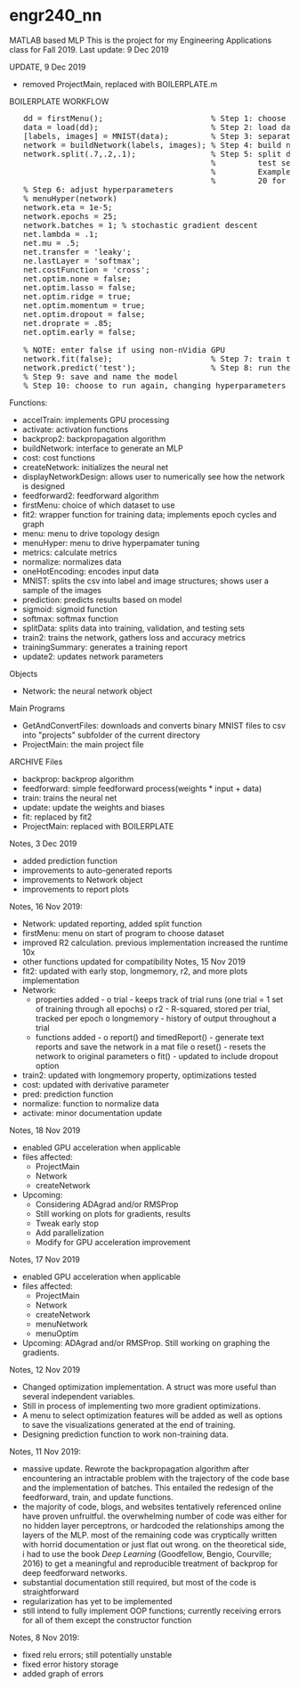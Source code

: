# engr240_nn
MATLAB based MLP
This is the project for my Engineering Applications class for Fall 2019.
Last update: 9 Dec 2019

UPDATE, 9 Dec 2019
- removed ProjectMain, replaced with BOILERPLATE.m

BOILERPLATE WORKFLOW<br/>
<pre>
   dd = firstMenu();                       % Step 1: choose training data
   data = load(dd);                        % Step 2: load data into memory
   [labels, images] = MNIST(data);         % Step 3: separate images and labels
   network = buildNetwork(labels, images); % Step 4: build network
   network.split(.7,.2,.1);                % Step 5: split data into training, validation, and
                                           %         test sets
                                           %         Example: for 100 samples split 70 for training,
                                           %         20 for validation, and 10 for testing
   % Step 6: adjust hyperparameters
   % menuHyper(network)
   network.eta = 1e-5;
   network.epochs = 25;
   network.batches = 1; % stochastic gradient descent
   net.lambda = .1;
   net.mu = .5;
   net.transfer = 'leaky';
   ne.lastLayer = 'softmax';
   net.costFunction = 'cross';
   net.optim.none = false;
   net.optim.lasso = false;
   net.optim.ridge = true;
   net.optim.momentum = true;
   net.optim.dropout = false;
   net.droprate = .85;
   net.optim.early = false;
                                           
   % NOTE: enter false if using non-nVidia GPU                                        
   network.fit(false);                     % Step 7: train the network, no GPU/parallelism applied
   network.predict('test');                % Step 8: run the test data
   % Step 9: save and name the model
   % Step 10: choose to run again, changing hyperparameters
</pre>
   
Functions:
- accelTrain: implements GPU processing
- activate: activation functions
- backprop2: backpropagation algorithm
- buildNetwork: interface to generate an MLP
- cost: cost functions
- createNetwork: initializes the neural net
- displayNetworkDesign: allows user to numerically see how the network is designed
- feedforward2: feedforward algorithm
- firstMenu: choice of which dataset to use
- fit2: wrapper function for training data; implements epoch cycles and graph
- menu: menu to drive topology design
- menuHyper: menu to drive hyperpamater tuning
- metrics: calculate metrics
- normalize: normalizes data
- oneHotEncoding: encodes input data
- MNIST: splits the csv into label and image structures; shows user a sample of the images
- prediction: predicts results based on model
- sigmoid: sigmoid function
- softmax: softmax function
- splitData: splits data into training, validation, and testing sets
- train2: trains the network, gathers loss and accuracy metrics
- trainingSummary: generates a training report
- update2: updates network parameters

Objects
- Network: the neural network object

Main Programs
- GetAndConvertFiles: downloads and converts binary MNIST files to csv into "projects" subfolder of the current directory
- ProjectMain: the main project file



ARCHIVE
Files
- backprop: backprop algorithm
- feedforward: simple feedforward process(weights * input + data)
- train: trains the neural net
- update: update the weights and biases
- fit: replaced by fit2
- ProjectMain: replaced with BOILERPLATE

Notes, 3 Dec 2019
- added prediction function
- improvements to auto-generated reports
- improvements to Network object
- improvements to report plots

Notes, 16 Nov 2019:
- Network: updated reporting, added split function
- firstMenu: menu on start of program to choose dataset
- improved R2 calculation. previous implementation increased the runtime 10x
- other functions updated for compatibility
Notes, 15 Nov 2019
- fit2: updated with early stop, longmemory, r2, and more plots implementation
- Network:
    * properties added -
        o trial - keeps track of trial runs (one trial = 1 set of training through all epochs)
        o r2 - R-squared, stored per trial, tracked per epoch
        o longmemory - history of output throughout a trial
    * functions added -
        o report() and timedReport() - generate text reports and save the network in a mat file
        o reset() - resets the network to original parameters
        o fit() - updated to include dropout option
- train2: updated with longmemory property, optimizations tested
- cost: updated with derivative parameter
- pred: prediction function
- normalize: function to normalize data
- activate: minor documentation update


Notes, 18 Nov 2019
- enabled GPU acceleration when applicable
- files affected:
   - ProjectMain
   - Network
   - createNetwork
- Upcoming:
   + Considering ADAgrad and/or RMSProp
   + Still working on plots for gradients, results
   + Tweak early stop
   + Add parallelization
   + Modify for GPU acceleration improvement

Notes, 17 Nov 2019
- enabled GPU acceleration when applicable
- files affected:
   - ProjectMain
   - Network
   - createNetwork
   - menuNetwork
   - menuOptim
- Upcoming: ADAgrad and/or RMSProp. Still working on graphing the gradients.

Notes, 12 Nov 2019
- Changed optimization implementation. A struct was more useful than several independent variables.
- Still in process of implementing two more gradient optimizations.
- A menu to select optimization features will be added as well as options to save the
  visualizations generated at the end of training.
- Designing prediction function to work non-training data.

Notes, 11 Nov 2019:
- massive update. Rewrote the backpropagation algorithm after encountering an intractable problem
  with the trajectory of the code base and the implementation of batches. This entailed the redesign
  of the feedforward, train, and update functions.
- the majority of code, blogs, and websites  tentatively referenced online have proven unfruitful. the
  overwhelming number of code was either for no hidden layer perceptrons, or hardcoded the relationships
  among the layers of the MLP. most of the remaining code was cryptically written with horrid documentation
  or just flat out wrong. on the theoretical side, i had to use the book *Deep Learning* (Goodfellow, Bengio,
  Courville; 2016) to get a meaningful and reproducible treatment of backprop for deep feedforward networks.
- substantial documentation still required, but most of the code is straightforward
- regularization has yet to be implemented
- still intend to fully implement OOP functions; currently receiving errors for all of them except the
  constructor function

Notes, 8 Nov 2019:
- fixed relu errors; still potentially unstable
- fixed error history storage
- added graph of errors
